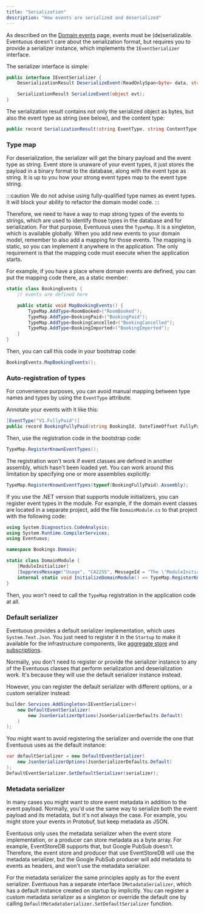 ```yaml
---
title: "Serialization"
description: "How events are serialized and deserialized"
---
```


As described on the [Domain events](../domain/domain-events.md) page, events must be (de)serializable. Eventuous doesn't care about the serialization format, but requires you to provide a serializer instance, which implements the `IEventSerializer` interface.

The serializer interface is simple:

```csharp title="IEventSerializer.cs"
public interface IEventSerializer {
    DeserializationResult DeserializeEvent(ReadOnlySpan<byte> data, string eventType, string contentType);

    SerializationResult SerializeEvent(object evt);
}
```

The serialization result contains not only the serialized object as bytes, but also the event type as string (see below), and the content type:

```csharp
public record SerializationResult(string EventType, string ContentType, byte[] Payload);
```

### Type map

For deserialization, the serializer will get the binary payload and the event type as string. Event store is unaware of your event types, it just stores the payload in a binary format to the database, along with the event type as string. It is up to you how your strong event types map to the event type string.

:::caution
We do not advise using fully-qualified type names as event types. It will block your ability to refactor the domain model code.
:::

Therefore, we need to have a way to map strong types of the events to strings, which are used to identify those types in the database and for serialization. For that purpose, Eventuous uses the `TypeMap`. It is a singleton, which is available globally. When you add new events to your domain model, remember to also add a mapping for those events. The mapping is static, so you can implement it anywhere in the application. The only requirement is that the mapping code must execute when the application starts.

For example, if you have a place where domain events are defined, you can put the mapping code there, as a static member:

```csharp title="BookingEvents.cs"
static class BookingEvents {
    // events are defined here

    public static void MapBookingEvents() {
        TypeMap.AddType<RoomBooked>("RoomBooked");
        TypeMap.AddType<BookingPaid>("BookingPaid");
        TypeMap.AddType<BookingCancelled>("BookingCancelled");
        TypeMap.AddType<BookingImported>("BookingImported");
    }
}
```

Then, you can call this code in your bootstrap code:

```csharp title="Program.cs"
BookingEvents.MapBookingEvents();
```

### Auto-registration of types

For convenience purposes, you can avoid manual mapping between type names and types by using the `EventType` attribute.

Annotate your events with it like this:

```csharp
[EventType("V1.FullyPaid")]
public record BookingFullyPaid(string BookingId, DateTimeOffset FullyPaidAt);
```

Then, use the registration code in the bootstrap code:

```csharp
TypeMap.RegisterKnownEventTypes();
```

The registration won't work if event classes are defined in another assembly, which hasn't been loaded yet. You can work around this limitation by specifying one or more assemblies explicitly:

```csharp
TypeMap.RegisterKnownEventTypes(typeof(BookingFullyPaid).Assembly);
```

If you use the .NET version that supports module initializers, you can register event types in the module. For example, if the domain event classes are located in a separate project, add the file `DomainModule.cs` to that project with the following code:

```csharp title="DomainModule.cs"
using System.Diagnostics.CodeAnalysis;
using System.Runtime.CompilerServices;
using Eventuous;

namespace Bookings.Domain; 

static class DomainModule {
    [ModuleInitializer]
    [SuppressMessage("Usage", "CA2255", MessageId = "The \'ModuleInitializer\' attribute should not be used in libraries")]
    internal static void InitializeDomainModule() => TypeMap.RegisterKnownEventTypes();
}
```

Then, you won't need to call the `TypeMap` registration in the application code at all.

### Default serializer

Eventuous provides a default serializer implementation, which uses `System.Text.Json`. You just need to register it in the `Startup` to make it available for the infrastructure components, like [aggregate store](aggregate-store) and [subscriptions](../subscriptions).

Normally, you don't need to register or provide the serializer instance to any of the Eventuous classes that perform serialization and deserialization work. It's because they will use the default serializer instance instead.

However, you can register the default serializer with different options, or a custom serializer instead:

```csharp title="Program.cs"
builder.Services.AddSingleton<IEventSerializer>(
    new DefaultEventSerializer(
        new JsonSerializerOptions(JsonSerializerDefaults.Default)
    )
);
```

You might want to avoid registering the serializer and override the one that Eventuous uses as the default instance:

```csharp title="Program.cs"
var defaultSerializer = new DefaultEventSerializer(
    new JsonSerializerOptions(JsonSerializerDefaults.Default)
);
DefaultEventSerializer.SetDefaultSerializer(serializer);
```

### Metadata serializer

In many cases you might want to store event metadata in addition to the event payload. Normally, you'd use the same way to serialize both the event payload and its metadata, but it's not always the case. For example, you might store your events in Protobuf, but keep metadata as JSON.

Eventuous only uses the metadata serializer when the event store implementation, or a producer can store metadata as a byte array. For example, EventStoreDB supports that, but Google PubSub doesn't. Therefore, the event store and producer that use EventStoreDB will use the metadata serializer, but the Google PubSub producer will add metadata to events as headers, and won't use the metadata serializer.

For the metadata serializer the same principles apply as for the event serializer. Eventuous has a separate interface `IMetadataSerializer`, which has a default instance created on startup by implicitly. You can register a custom metadata serializer as a singleton or override the default one by calling `DefaultMetadataSerializer.SetDefaultSerializer` function. 
